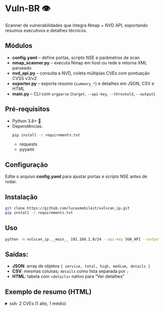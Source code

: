 # Vuln-BR 👁️

Scanner de vulnerabilidades que integra Nmap + NVD API, exportando resumos executivos e detalhes técnicos.

## Módulos
- **config.yaml** – define portas, scripts NSE e parâmetros de scan
- **nmap_scanner.py** – executa Nmap em host ou rede e retorna XML parseado
- **nvd_api.py** – consulta a NVD, coleta múltiplas CVEs com pontuação CVSS v3/v2
- **exporter.py** – exporta resumo (`summary_*`) e detalhes em JSON, CSV e HTML
- **__main__.py** – CLI com `argparse` (`target`, `--api-key`, `--threshold`, `--output`)

## Pré-requisitos
- Python 3.8+ 🐍
- Dependências:
  ```bash
  pip install -r requirements.txt 
  ```
  - requests
  - pyyaml

## Configuração
Edite o arquivo **config.yaml** para ajustar portas e scripts NSE antes de rodar.

## Instalação
```bash
git clone https://github.com/lucasmobileit/vulscan_ip.git
pip install -r requirements.txt
```

## Uso
```bash
python -m vulscan_ip.__main__ 192.168.1.0/24 --api-key SUA_API --output html
```

## Saídas:
- **JSON**: array de objetos `{ service, total, high, medium, details }`
- **CSV**: mesmas colunas; `details` como lista separada por `;`
- **HTML**: tabela com `<details>` nativo para “Ver detalhes”

## Exemplo de resumo (HTML)
<details>
<summary>ssh: 2 CVEs (1 alto, 1 médio)</summary>
<ul>
<li>CVE-2021-1234</li>
<li>CVE-2020-5678</li>
</ul>
</details>
